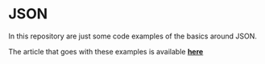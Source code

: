 # JSON

In this repository are just some code examples of the basics around JSON.

The article that goes with these examples is available **[here](http://szeyick.com/blog/2016/06/13/quick-notes-json)**

